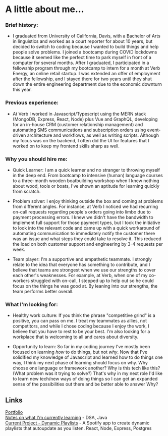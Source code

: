 # A little about me...
### Brief history: 
- I graduated from University of California, Davis, with a Bachelor of Arts in linguistics and worked as a court reporter for about 10 years, but decided to switch to coding because I wanted to build things and help people solve problems. I joined a bootcamp during COVID lockdowns because it seemed like the perfect time to park myself in front of a computer for several months. After I graduated, I participated in a fellowship program through my bootcamp to intern for a month at Verb Energy, an online retail startup. I was extended an offer of employment after the fellowship, and I stayed there for two years until they shut down the entire engineering department due to the economic downturn this year. 

### Previous experience:
- At Verb I worked in Javascript/Typescript using the MERN stack (MongoDB, Express, React, Node) plus Vue and GraphQL, developing for an in-house CRM (customer relationship management) and automating SMS communications and subscription orders using event-driven architecture and workflows, as well as writing scripts. Although my focus was on the backend, I often did the UI for features that I worked on to keep my frontend skills sharp as well.

### Why you should hire me: 
- Quick Learner: I am a quick learner and no stranger to throwing myself in the deep end. From bootcamp to intensive (human) language courses to a three-month wooden boatbuilding workshop when I knew nothing about wood, tools or boats, I've shown an aptitude for learning quickly from scratch.

- Problem solver: I enjoy thinking outside the box and coming at problems from different angles. For instance, at Verb I noticed we had recurring on-call requests regarding people's orders going into limbo due to payment processing errors. I knew we didn't have the bandwidth to implement full support for those payment types, but I took the initiative to look into the relevant code and came up with a quick workaround of automating communication to immediately notify the customer there was an issue and what steps they could take to resolve it. This reduced the load on both customer support and engineering by 3-4 requests per week.

- Team player: I'm a supportive and empathetic teammate. I strongly relate to the idea that everyone has something to contribute, and I believe that teams are strongest when we use our strengths to cover each other's weaknesses. For example, at Verb, when one of my co-workers struggled with on-call, I stepped up to help out so he could focus on the things he was good at. By leaning into our strengths, the team performs better overall.

### What I'm looking for:
- Healthy work culture: If you think the phrase "competitive grind" is a positive, you can pass on me. I treat my teammates as allies, not competitors, and while I chose coding because I enjoy the work, I believe that you have to rest to be your best. I'm also looking for a workplace that is welcoming to all and cares about diversity.
  
- Opportunity to learn: So far in my coding journey I've mostly been focused on learning _how_ to do things, but not _why_. Now that I've solidified my knowledge of Javascript and learned how to do things one way, I think my next phase of learning should focus on why. Why choose one language or framework another? Why is this tech like this? (What problem was it trying to solve?) That's why in my next role I'd like to learn new tech/new ways of doing things so I can get an expanded sense of the possibilities out there and be better able to answer Why?
 
## Links
[Portfolio](https://www.rocococode.com/)  
[Notes on what I'm currently learning](https://rocococode.notion.site/ed6646a05c4d48a8b3a06d7e9ce803f0?v=8eeab59e6290447d9dba9e425a01530d&pvs=4) - DSA, Java  
[Current Project - Dynamic Playlists](https://github.com/RococoCoding/dynamic-playlists) - A Spotify app to create dynamic playlists that autoupdate as you listen. React, Node, Express, Postgres



